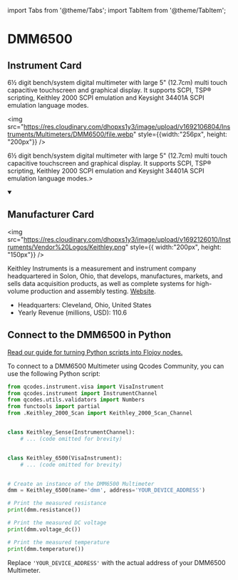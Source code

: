 
import Tabs from '@theme/Tabs';
import TabItem from '@theme/TabItem';

# DMM6500

## Instrument Card

<div className="flex">

<div>

6½ digit bench/system digital multimeter with large 5" (12.7cm) multi touch capacitive touchscreen and graphical display. It supports SCPI, TSP® scripting, Keithley 2000 SCPI emulation and Keysight 34401A SCPI emulation language modes.

</div>

<img src="https://res.cloudinary.com/dhopxs1y3/image/upload/v1692106804/Instruments/Multimeters/DMM6500/file.webp" style={{width:"256px", height: "200px"}} />

</div>

6½ digit bench/system digital multimeter with large 5" (12.7cm) multi touch capacitive touchscreen and graphical display. It supports SCPI, TSP® scripting, Keithley 2000 SCPI emulation and Keysight 34401A SCPI emulation language modes.>

<details open>
<summary><h2>Manufacturer Card</h2></summary>

<img src="https://res.cloudinary.com/dhopxs1y3/image/upload/v1692126010/Instruments/Vendor%20Logos/Keithley.png" style={{ width:"200px", height: "150px"}} />

Keithley Instruments is a measurement and instrument company headquartered in Solon, Ohio, that develops, manufactures, markets, and sells data acquisition products, as well as complete systems for high-volume production and assembly testing. <a href="https://www.tek.com/en">Website</a>.

<ul>
  <li>Headquarters: Cleveland, Ohio, United States</li>
  <li>Yearly Revenue (millions, USD): 110.6</li>
</ul>
</details>

## Connect to the DMM6500 in Python

[Read our guide for turning Python scripts into Flojoy nodes.](https://docs.flojoy.ai/custom-nodes/creating-custom-node/)


<Tabs>
<TabItem value="Qcodes Community" label="Qcodes Community">

To connect to a DMM6500 Multimeter using Qcodes Community, you can use the following Python script:

```python
from qcodes.instrument.visa import VisaInstrument
from qcodes.instrument import InstrumentChannel
from qcodes.utils.validators import Numbers
from functools import partial
from .Keithley_2000_Scan import Keithley_2000_Scan_Channel


class Keithley_Sense(InstrumentChannel):
    # ... (code omitted for brevity)


class Keithley_6500(VisaInstrument):
    # ... (code omitted for brevity)


# Create an instance of the DMM6500 Multimeter
dmm = Keithley_6500(name='dmm', address='YOUR_DEVICE_ADDRESS')

# Print the measured resistance
print(dmm.resistance())

# Print the measured DC voltage
print(dmm.voltage_dc())

# Print the measured temperature
print(dmm.temperature())
```

Replace `'YOUR_DEVICE_ADDRESS'` with the actual address of your DMM6500 Multimeter.

</TabItem>
</Tabs>
